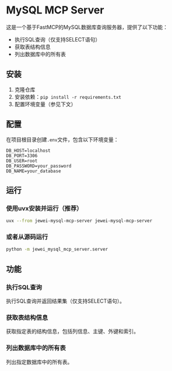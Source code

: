 # MySQL MCP Server

这是一个基于FastMCP的MySQL数据库查询服务器，提供了以下功能：

- 执行SQL查询（仅支持SELECT语句）
- 获取表结构信息
- 列出数据库中的所有表

## 安装

1. 克隆仓库
2. 安装依赖：`pip install -r requirements.txt`
3. 配置环境变量（参见下文）

## 配置

在项目根目录创建`.env`文件，包含以下环境变量：

```
DB_HOST=localhost
DB_PORT=3306
DB_USER=root
DB_PASSWORD=your_password
DB_NAME=your_database
```

## 运行

### 使用uvx安装并运行（推荐）

```bash
uvx --from jewei-mysql-mcp-server jewei-mysql-mcp-server
```

### 或者从源码运行

```bash
python -m jewei_mysql_mcp_server.server
```

## 功能

### 执行SQL查询

执行SQL查询并返回结果集（仅支持SELECT语句）。

### 获取表结构信息

获取指定表的结构信息，包括列信息、主键、外键和索引。

### 列出数据库中的所有表

列出指定数据库中的所有表。